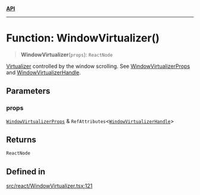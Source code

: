 [**API**](../../API.md)

***

# Function: WindowVirtualizer()

> **WindowVirtualizer**(`props`): `ReactNode`

[Virtualizer](Virtualizer.md) controlled by the window scrolling. See [WindowVirtualizerProps](../interfaces/WindowVirtualizerProps.md) and [WindowVirtualizerHandle](../interfaces/WindowVirtualizerHandle.md).

## Parameters

### props

[`WindowVirtualizerProps`](../interfaces/WindowVirtualizerProps.md) & `RefAttributes`\<[`WindowVirtualizerHandle`](../interfaces/WindowVirtualizerHandle.md)\>

## Returns

`ReactNode`

## Defined in

[src/react/WindowVirtualizer.tsx:121](https://github.com/inokawa/virtua/blob/07a9bf9ed8118e1336c76ca2d56bbd6662d2b6ba/src/react/WindowVirtualizer.tsx#L121)
